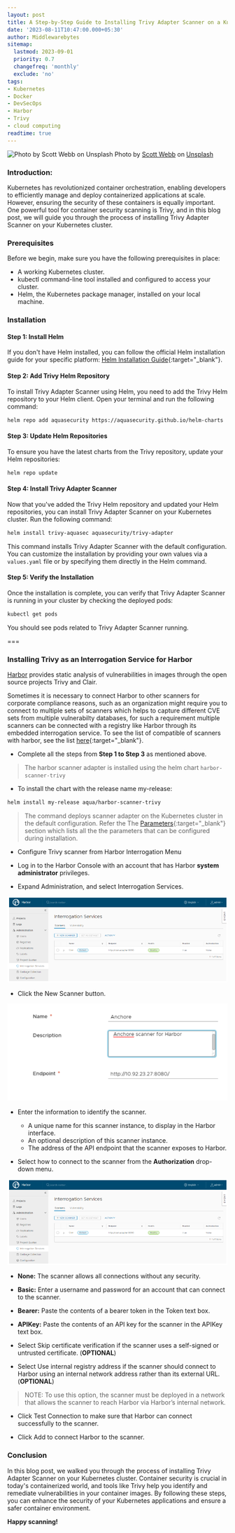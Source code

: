 ```yaml
---
layout: post
title: A Step-by-Step Guide to Installing Trivy Adapter Scanner on a Kubernetes Cluster
date: '2023-08-11T10:47:00.000+05:30'
author: Middlewarebytes
sitemap:
  lastmod: 2023-09-01
  priority: 0.7
  changefreq: 'monthly'
  exclude: 'no'
tags:
- Kubernetes
- Docker
- DevSecOps
- Harbor
- Trivy
- cloud computing
readtime: true
---
```



 ![Photo by <a href="https://unsplash.com/@scottwebb?utm_source=unsplash&utm_medium=referral&utm_content=creditCopyText">Scott Webb</a> on <a href="https://unsplash.com/photos/yekGLpc3vro?utm_source=unsplash&utm_medium=referral&utm_content=creditCopyText">Unsplash</a>](/img/postimages/security.jpg)
Photo by <a href="https://unsplash.com/@scottwebb?utm_source=unsplash&utm_medium=referral&utm_content=creditCopyText">Scott Webb</a> on <a href="https://unsplash.com/photos/yekGLpc3vro?utm_source=unsplash&utm_medium=referral&utm_content=creditCopyText">Unsplash</a>
  

### Introduction:

Kubernetes has revolutionized container orchestration, enabling developers to efficiently manage and deploy containerized applications at scale. However, ensuring the security of these containers is equally important. One powerful tool for container security scanning is Trivy, and in this blog post, we will guide you through the process of installing Trivy Adapter Scanner on your Kubernetes cluster.

### Prerequisites

Before we begin, make sure you have the following prerequisites in place:

- A working Kubernetes cluster.
- kubectl command-line tool installed and configured to access your cluster.
- Helm, the Kubernetes package manager, installed on your local machine.

### Installation



#### Step 1: Install Helm


If you don't have Helm installed, you can follow the official Helm installation guide for your specific platform: [Helm Installation Guide](https://helm.sh/docs/intro/install/){:target="_blank"}.

#### Step 2: Add Trivy Helm Repository


To install Trivy Adapter Scanner using Helm, you need to add the Trivy Helm repository to your Helm client. Open your terminal and run the following command:

```bash
helm repo add aquasecurity https://aquasecurity.github.io/helm-charts
```
#### Step 3: Update Helm Repositories


To ensure you have the latest charts from the Trivy repository, update your Helm repositories:

```bash
helm repo update
```
#### Step 4: Install Trivy Adapter Scanner


Now that you've added the Trivy Helm repository and updated your Helm repositories, you can install Trivy Adapter Scanner on your Kubernetes cluster. Run the following command:

```bash
helm install trivy-aquasec aquasecurity/trivy-adapter
```
This command installs Trivy Adapter Scanner with the default configuration. You can customize the installation by providing your own values via a ``values.yaml`` file or by specifying them directly in the Helm command.

#### Step 5: Verify the Installation


Once the installation is complete, you can verify that Trivy Adapter Scanner is running in your cluster by checking the deployed pods:

```bash
kubectl get pods
```
You should see pods related to Trivy Adapter Scanner running.

===

 ### Installing Trivy as an Interrogation Service for Harbor


[Harbor](https://goharbor.io/docs/2.0.0/) provides static analysis of vulnerabilities in images through the open source projects Trivy and Clair.

Sometimes it is necessary to connect Harbor to other scanners for corporate compliance reasons, such as an organization might require you to connect to multiple sets of scanners which helps to capture different CVE sets from multiple vulnerabilty databases, for such a requirement multiple scanners can be connected with a registry like Harbor through its embedded interrogation service. To see the list of compatible of scanners with harbor, see the list [here](https://goharbor.io/docs/2.0.0/install-config/harbor-compatibility-list/#scanner-adapters){:target="_blank"}. 

 - Complete all the steps from **Step 1 to Step 3** as mentioned above.

 > The harbor scanner adapter is installed using the helm chart ```harbor-scanner-trivy```

 - To install the chart with the release name my-release:

 ```bash
 helm install my-release aqua/harbor-scanner-trivy
 ```
 > The command deploys scanner adapter on the Kubernetes cluster in the default configuration. Refer the The [Parameters](https://github.com/aquasecurity/harbor-scanner-trivy/tree/main/helm/harbor-scanner-trivy#parameters){:target="_blank"} section  which lists all the the parameters that can be configured during installation.

 - Configure Trivy scanner from Harbor Interrogation Menu

 -  Log in to the Harbor Console with an account that has Harbor **system administrator** privileges.

 -  Expand Administration, and select Interrogation Services.

 ![Harbor Interrogation Service](/img/postimages/harbor/interrogationsvc.png)

 -  Click the New Scanner button.

 ![Add scanner](/img/postimages/harbor/addexternalscanner.png)

 -  Enter the information to identify the scanner.

    -  A unique name for this scanner instance, to display in the Harbor interface.
    -  An optional description of this scanner instance.
    -  The address of the API endpoint that the scanner exposes to Harbor.

 -  Select how to connect to the scanner from the **Authorization** drop-down menu.

 ![Select Authorization Method](/img/postimages/harbor/interrogationsvc.png)

  - **None:** The scanner allows all connections without any security.
  - **Basic:** Enter a username and password for an account that can connect to the scanner.
  - **Bearer:** Paste the contents of a bearer token in the Token text box.
  - **APIKey:** Paste the contents of an API key for the scanner in the APIKey text box.

 - Select Skip certificate verification if the scanner uses a self-signed or untrusted certificate. (**OPTIONAL**)

 - Select Use internal registry address if the scanner should connect to Harbor using an internal network address rather than its external URL. (**OPTIONAL**)

 > NOTE: To use this option, the scanner must be deployed in a network that allows the scanner to reach Harbor via Harbor’s internal network.

 - Click Test Connection to make sure that Harbor can connect successfully to the scanner.

 - Click Add to connect Harbor to the scanner.



### Conclusion

In this blog post, we walked you through the process of installing Trivy Adapter Scanner on your Kubernetes cluster. Container security is crucial in today's containerized world, and tools like Trivy help you identify and remediate vulnerabilities in your container images. By following these steps, you can enhance the security of your Kubernetes applications and ensure a safer container environment.

**Happy scanning!**